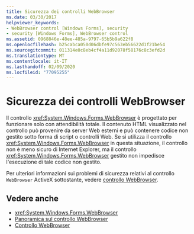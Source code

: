 ```yaml
---
title: Sicurezza dei controlli WebBrowser
ms.date: 03/30/2017
helpviewer_keywords:
- WebBrowser control [Windows Forms], security
- security [Windows Forms], WebBrowser control
ms.assetid: 0968846e-48ee-485a-9797-65b5b9a622f8
ms.openlocfilehash: b25cabca050d06dbfe97c563eb56622d1f21be54
ms.sourcegitcommit: 011314e0c8eb4cf4a11d92078f58176c8c3efd2d
ms.translationtype: MT
ms.contentlocale: it-IT
ms.lasthandoff: 02/09/2020
ms.locfileid: "77095255"
---
```

# <a name="webbrowser-security"></a>Sicurezza dei controlli WebBrowser
Il controllo <xref:System.Windows.Forms.WebBrowser> è progettato per funzionare solo con attendibilità totale. Il contenuto HTML visualizzato nel controllo può provenire da server Web esterni e può contenere codice non gestito sotto forma di script o controlli Web. Se si utilizza il controllo <xref:System.Windows.Forms.WebBrowser> in questa situazione, il controllo non è meno sicuro di Internet Explorer, ma il controllo <xref:System.Windows.Forms.WebBrowser> gestito non impedisce l'esecuzione di tale codice non gestito.  
  
 Per ulteriori informazioni sui problemi di sicurezza relativi al controllo `WebBrowser` ActiveX sottostante, vedere [controllo WebBrowser](https://docs.microsoft.com/previous-versions/windows/internet-explorer/ie-developer/platform-apis/aa752040(v=vs.85)).  
  
## <a name="see-also"></a>Vedere anche

- <xref:System.Windows.Forms.WebBrowser>
- [Panoramica sul controllo WebBrowser](webbrowser-control-overview.md)
- [Controllo WebBrowser](https://docs.microsoft.com/previous-versions/windows/internet-explorer/ie-developer/platform-apis/aa752040(v=vs.85))

